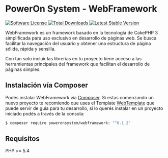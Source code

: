 # PowerOn System - WebFramework
<p>
    <a href="LICENSE.txt" target="_blank">
        <img alt="Software License" src="https://poser.pugx.org/poweronsystem/webframework/license">
    </a>
    <a href="https://packagist.org/packages/poweronsystem/webframework" target="_blank">
        <img alt="Total Downloads" src="https://poser.pugx.org/poweronsystem/webframework/downloads">
    </a>
    <a href="https://packagist.org/packages/poweronsystem/webframework" target="_blank">
        <img alt="Latest Stable Version" src="https://poser.pugx.org/poweronsystem/webframework/v/stable">
    </a>
</p>

WebFramework es un framework basado en la tecnología de CakePHP 3 simplificada para uso exclusivo en desarrollo de páginas web.
Se busca facilitar la navegación del usuario y obtener una estructura de página sólida, rápida y sensilla.

Con tan solo incluir las librerias en tu proyecto tiene acceso a las herramientas principales del framework que facilitan el
desarrollo de páginas simples.

## Instalación vía Composer

Podés instalar WebFramework vía
[Composer](https://getcomposer.org).  Si estas comenzando un nuevo proyecto te 
recomiendo que uses el Template [WebTemplate](https://github.com/PowerOnSystem/WebTemplate) que puede servir
de guía para tu desarrollo, si lo querés instalar en un proyecto iniciado podés a través de la consola:

``` bash
$ composer require poweronsystem/webframework: "^0.1.2"
```
## Requisitos

PHP >= 5.4
